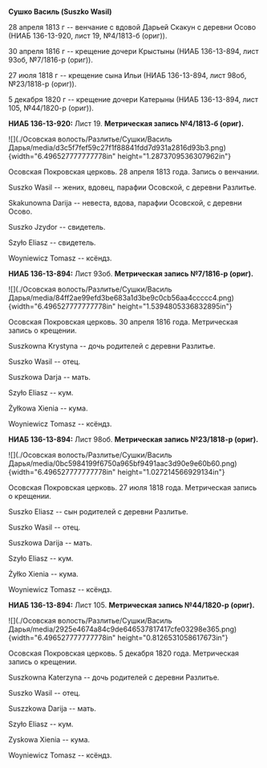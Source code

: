 **Сушко Василь (Suszko Wasil)**

28 апреля 1813 г -- венчание с вдовой Дарьей Скакун с деревни Осово
(НИАБ 136-13-920, лист 19, №4/1813-б (ориг)).

30 апреля 1816 г -- крещение дочери Крыстыны (НИАБ 136-13-894, лист
93об, №7/1816-р (ориг)).

27 июля 1818 г -- крещение сына Ильи (НИАБ 136-13-894, лист 98об,
№23/1818-р (ориг)).

5 декабря 1820 г -- крещение дочери Катерыны (НИАБ 136-13-894, лист 105,
№44/1820-р (ориг)).

**НИАБ 136-13-920:** Лист 19. **Метрическая запись №4/1813-б (ориг).**

![](./Осовская волость/Разлитье/Сушки/Василь Дарья/media/d3c5f7fef59c27f1f88841fdd7d931a2816d93b3.png){width="6.496527777777778in"
height="1.2873709536307962in"}

Осовская Покровская церковь. 28 апреля 1813 года. Запись о венчании.

Suszko Wasil -- жених, вдовец, парафии Осовской, с деревни Разлитье.

Skakunowna Darija -- невеста, вдова, парафии Осовской, с деревни Осово.

Suszko Jzydor -- свидетель.

Szyło Eliasz -- свидетель.

Woyniewicz Tomasz -- ксёндз.

**НИАБ 136-13-894:** Лист 93об. **Метрическая запись №7/1816-р (ориг).**

![](./Осовская волость/Разлитье/Сушки/Василь Дарья/media/84ff2ae99efd3be683a1d3be9c0cb56aa4ccccc4.png){width="6.496527777777778in"
height="1.5394805336832895in"}

Осовская Покровская церковь. 30 апреля 1816 года. Метрическая запись о
крещении.

Suszkowna Krystyna -- дочь родителей с деревни Разлитье.

Suszko Wasil -- отец.

Suszkowa Darja -- мать.

Szyło Eliasz -- кум.

Żyłkowa Xienia -- кума.

Woyniewicz Tomasz -- ксёндз.

**НИАБ 136-13-894:** Лист 98об. **Метрическая запись №23/1818-р
(ориг).**

![](./Осовская волость/Разлитье/Сушки/Василь Дарья/media/0bc5984199f6750a965bf9491aac3d90e9e60b60.png){width="6.496527777777778in"
height="1.027214566929134in"}

Осовская Покровская церковь. 27 июля 1818 года. Метрическая запись о
крещении.

Suszko Eliasz -- сын родителей с деревни Разлитье.

Suszko Wasil -- отец.

Suszkowa Darija -- мать.

Szyło Eliasz -- кум.

Żyłko Xienia -- кума.

Woyniewicz Tomasz -- ксёндз.

**НИАБ 136-13-894:** Лист 105. **Метрическая запись №44/1820-р (ориг).**

![](./Осовская волость/Разлитье/Сушки/Василь Дарья/media/2925e4674a84c9de646537817417cfe03298e365.png){width="6.496527777777778in"
height="0.8126531058617673in"}

Осовская Покровская церковь. 5 декабря 1820 года. Метрическая запись о
крещении.

Suszkowna Katerzyna -- дочь родителей с деревни Разлитье.

Suszko Wasil -- отец.

Suszzkowa Darija -- мать.

Szyło Eliasz -- кум.

Zyskowa Xienia -- кума.

Woyniewicz Tomasz -- ксёндз.
